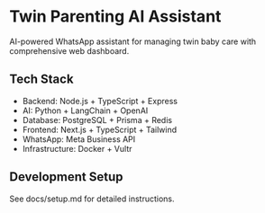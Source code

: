 # Twin Parenting AI Assistant

AI-powered WhatsApp assistant for managing twin baby care with comprehensive web dashboard.

## Tech Stack
- Backend: Node.js + TypeScript + Express
- AI: Python + LangChain + OpenAI
- Database: PostgreSQL + Prisma + Redis
- Frontend: Next.js + TypeScript + Tailwind
- WhatsApp: Meta Business API
- Infrastructure: Docker + Vultr

## Development Setup
See docs/setup.md for detailed instructions.
